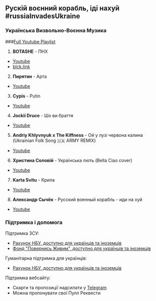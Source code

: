## Рускій воєнний корабль, іді нахуй #russiaInvadesUkraine

### Українська Визвольно-Воєнна Музика

###[Full Youtube Playlist](https://www.youtube.com/watch?v=tgbCrSimQDQ&list=PLwyoJhmuKwgjlBTJUVICU6trYOWyhQVpQ)

1. **BOTASHE** - ПНХ
- [Youtube](https://www.youtube.com/watch?v=tgbCrSimQDQ)
- [blck.link](https://blck.link/pnh)

2. **Пирятин** - Арта
- [Youtube](https://www.youtube.com/watch?v=0YCmjyRtNEc)

3. **Cypis** - Putin
- [Youtube](https://www.youtube.com/watch?v=dBqBJ6C5Mkw)

4. **Jockii Druce** - Шо ви браття
- [Youtube](https://www.youtube.com/watch?v=jFIeP6xb0oE)

5. **Andriy Khlyvnyuk x The Kiffness** - Ой у лузі червона калина (Ukrainian Folk Song 🇺🇦 ARMY REMIX)
- [Youtube](https://www.youtube.com/watch?v=lu8m5FA2nL8)

6. **Христина Соловій** - Українська лють (Bella Ciao cover)
- [Youtube](https://www.youtube.com/watch?v=PqVCQEthhOU)

7. **Karta Svitu** - Крила
- [Youtube](https://www.youtube.com/watch?v=9Vr7G_dnpkM)

8. **Александр Сычёк** - Русский военный корабль - иди на хуй
- [Youtube](https://www.youtube.com/watch?v=iRieRJV3veA)


### Підтримка і допомога

Підтримка ЗСУ:
- [Рахунок НБУ, доступно для українців та іноземців](https://bank.gov.ua/ua/news/all/natsionalniy-bank-vidkriv-spetsrahunok-dlya-zboru-koshtiv-na-potrebi-armiyi)
- [Фонд "Повернись Живим", доступно для українців та іноземців](https://savelife.in.ua)

Гуманітарна підтримка для українців:
- [Рахунок НБУ, доступно для українців та іноземців](https://bank.gov.ua/ua/news/all/natsionalniy-bank-vidkriv-rahunok-dlya-gumanitarnoyi-dopomogi-ukrayintsyam-postrajdalim-vid-rosiyskoyi-agresiyi)

Підтримка вебсайту:
- Скарги та пропозиції надсилати у [Telegram](https://t.me/coffeeteea)
- Можна пропонувати свої Пулл Реквести

